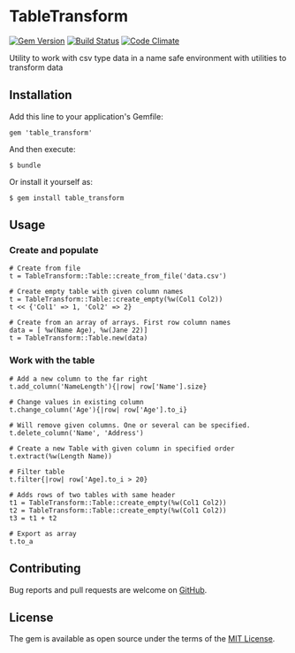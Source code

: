 # TableTransform
[![Gem Version](https://badge.fury.io/rb/table_transform.svg)](http://badge.fury.io/rb/table_transform)
[![Build Status](https://travis-ci.org/jonas-lantto/table_transform.svg)](https://travis-ci.org/jonas-lantto/table_transform)
[![Code Climate](https://codeclimate.com/github/jonas-lantto/table_transform/badges/gpa.svg)](https://codeclimate.com/github/jonas-lantto/table_transform)

Utility to work with csv type data in a name safe environment with utilities to transform data

## Installation

Add this line to your application's Gemfile:

    gem 'table_transform'

And then execute:

    $ bundle

Or install it yourself as:

    $ gem install table_transform

## Usage

### Create and populate

    # Create from file
    t = TableTransform::Table::create_from_file('data.csv')

    # Create empty table with given column names 
    t = TableTransform::Table::create_empty(%w(Col1 Col2))
    t << {'Col1' => 1, 'Col2' => 2}

    # Create from an array of arrays. First row column names
    data = [ %w(Name Age), %w(Jane 22)]
    t = TableTransform::Table.new(data)

### Work with the table
    # Add a new column to the far right
    t.add_column('NameLength'){|row| row['Name'].size}

    # Change values in existing column
    t.change_column('Age'){|row| row['Age'].to_i}
    
    # Will remove given columns. One or several can be specified.
    t.delete_column('Name', 'Address')
    
    # Create a new Table with given column in specified order
    t.extract(%w(Length Name))
    
    # Filter table 
    t.filter{|row| row['Age].to_i > 20}

    # Adds rows of two tables with same header
    t1 = TableTransform::Table::create_empty(%w(Col1 Col2))
    t2 = TableTransform::Table::create_empty(%w(Col1 Col2))
    t3 = t1 + t2
    
    # Export as array
    t.to_a
    
## Contributing

Bug reports and pull requests are welcome on [GitHub](https://github.com/jonas-lantto/table_transform).


## License

The gem is available as open source under the terms of the [MIT License](http://opensource.org/licenses/MIT).

